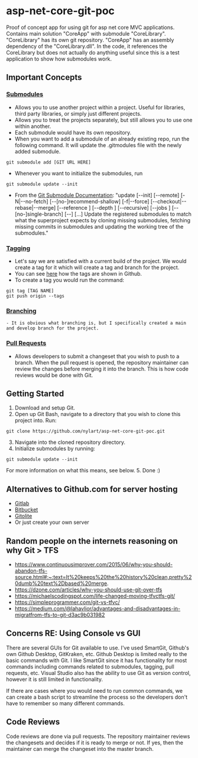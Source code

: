 # asp-net-core-git-poc
Proof of concept app for using git for asp net core MVC applications. Contains main solution "CoreApp" with submodule "CoreLibrary". "CoreLibrary" has its own git repository. "CoreApp" has an assembly dependency of the "CoreLibrary.dll". In the code, it references the CoreLibrary but does not actually do anything useful since this is a test application to show how submodules work.

## Important Concepts
### [Submodules](https://git-scm.com/book/en/v2/Git-Tools-Submodules)
- Allows you to use another project within a project. Useful for libraries, third party libraries, or simply just different projects.
- Allows you to treat the projects separately, but still allows you to use one within another.
- Each submodule would have its own repository. 
- When you want to add a submodule of an already existing repo, run the following command. It will update the .gitmodules file with the newly added submodule. 
```
git submodule add [GIT URL HERE]
```
- Whenever you want to initialize the submodules, run 
```
git submodule update --init
```
- From the [Git Submodule Documentation](https://git-scm.com/docs/git-submodule): 
"update [--init] [--remote] [-N|--no-fetch] [--[no-]recommend-shallow] [-f|--force] [--checkout|--rebase|--merge] [--reference <repository>] [--depth <depth>] [--recursive] [--jobs <n>] [--[no-]single-branch] [--] [<path>…​]
Update the registered submodules to match what the superproject expects by cloning missing submodules, fetching missing commits in submodules and updating the working tree of the submodules."
### [Tagging](https://git-scm.com/book/en/v2/Git-Basics-Tagging)
- Let's say we are satisfied with a current build of the project. We would create a tag for it which will create a tag and branch for the project. 
- You can see [here](https://github.com/nylart/asp-net-core-git-poc/tags) how the tags are shown in Github.
- To create a tag you would run the command:
``` 
git tag [TAG NAME]
git push origin --tags
```
### [Branching](https://git-scm.com/docs/git-branch)
    - It is obvious what branching is, but I specifically created a main and develop branch for the project.
### [Pull Requests](https://docs.github.com/en/free-pro-team@latest/github/collaborating-with-issues-and-pull-requests/about-pull-requests#:~:text=Pull%20requests%20let%20you%20tell,merged%20into%20the%20base%20branch)
- Allows developers to submit a changeset that you wish to push to a branch. When the pull request is opened, the repository maintainer can review the changes before merging it into the branch. This is how code reviews would be done with Git.
## Getting Started
1. Download and setup Git.
2. Open up Git Bash, navigate to a directory that you wish to clone this project into. Run:
```
git clone https://github.com/nylart/asp-net-core-git-poc.git
```
3. Navigate into the cloned repository directory.
4. Initialize submodules by running:
```
git submodule update --init
```
For more information on what this means, see below.
5. Done :)

## Alternatives to Github.com for server hosting
- [Gitlab](https://gitlab.com/gitlab-com)
- [Bitbucket](https://bitbucket.org/product)
- [Gitolite](https://gitolite.com/gitolite/index.html)
- Or just create your own server

## Random people on the internets reasoning on why Git > TFS
- https://www.continuousimprover.com/2015/06/why-you-should-abandon-tfs-source.html#:~:text=It%20keeps%20the%20history%20clean,pretty%20dumb%20text%2Dbased%20merge.
- https://dzone.com/articles/why-you-should-use-git-over-tfs
- https://michaelscodingspot.com/life-changed-moving-tfvctfs-git/
- https://simpleprogrammer.com/git-vs-tfvc/
- https://medium.com/@lahavlior/advantages-and-disadvantages-in-migratfrom-tfs-to-git-d3ac9b031982

## Concerns RE: Using Console vs GUI
There are several GUIs for Git available to use. I've used SmartGit, Github's own Github Desktop, GitKraken, etc. 
Github Desktop is limited really to the basic commands with Git. I like SmartGit since it has functionality for most commands including commands related to submodules, tagging, pull requests, etc. Visual Studio also has the ability to use Git as version control, however it is still limited in functionality.

If there are cases where you would need to run common commands, we can create a bash script to streamline the process so the developers don't have to remember so many different commands. 

## Code Reviews
Code reviews are done via pull requests. The repository maintainer reviews the changesets and decides if it is ready to merge or not. If yes, then the maintainer can merge the changeset into the master branch. 
